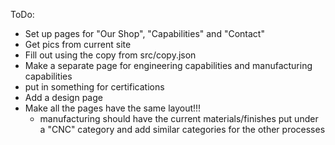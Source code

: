 ToDo:
- Set up pages for "Our Shop", "Capabilities" and "Contact"
- Get pics from current site
- Fill out using the copy from src/copy.json
- Make a separate page for engineering capabilities and manufacturing capabilities
- put in something for certifications
- Add a design page
- Make all the pages have the same layout!!!
  - manufacturing should have the current materials/finishes put under a "CNC" category and add similar categories for the other processes